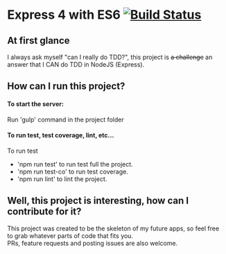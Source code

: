 # Express 4 with ES6 [![Build Status](https://travis-ci.org/khanghoang/Express4-ES6.svg?branch=master)](https://travis-ci.org/khanghoang/Express4-ES6)

## At first glance
I always ask myself "can I really do TDD?", this project is ~~a challenge~~ an answer that I CAN do TDD in NodeJS (Express).
## How can I run this project?
#### To start the server:
Run 'gulp' command in the project folder
#### To run test, test coverage, lint, etc...
To run test
 - 'npm run test' to run test full the project.
 - 'npm run test-co' to run test coverage.
 - 'npm run lint' to lint the project.  

## Well, this project is interesting, how can I contribute for it?
This project was created to be the skeleton of my future apps, so feel free to grab whatever parts of code that fits you.  
PRs, feature requests and posting issues are also welcome.  
